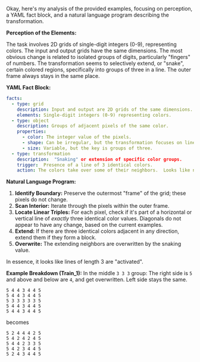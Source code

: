 Okay, here's my analysis of the provided examples, focusing on perception, a YAML fact block, and a natural language program describing the transformation.

**Perception of the Elements:**

The task involves 2D grids of single-digit integers (0-9), representing colors.  The input and output grids have the same dimensions.  The most obvious change is related to isolated groups of digits, particularly "fingers" of numbers.  The transformation seems to selectively extend, or "snake", certain colored regions, specifically into groups of three in a line. The outer frame always stays in the same place.

**YAML Fact Block:**


```yaml
facts:
  - type: grid
    description: Input and output are 2D grids of the same dimensions.
    elements: Single-digit integers (0-9) representing colors.
  - type: object
    description: Groups of adjacent pixels of the same color.
    properties:
      - color: The integer value of the pixels.
      - shape: Can be irregular, but the transformation focuses on linear groups of three.
      - size: Variable, but the key is groups of three.
  - type: transformation
    description:  "Snaking" or extension of specific color groups.
    trigger:  Presence of a line of 3 identical colors.
    action: The colors take over some of their neighbors.  Looks like neighbor pixels adjacent and inline with three get changed.

```


**Natural Language Program:**

1.  **Identify Boundary:** Preserve the outermost "frame" of the grid; these pixels do not change.
2.  **Scan Interior:** Iterate through the pixels within the outer frame.
3.  **Locate Linear Triples:** For each pixel, check if it's part of a horizontal or vertical line of *exactly* three identical color values. Diagonals do not appear to have any change, based on the current examples.
4.    **Extend:** If there are three identical colors adjacent in any direction, extend them if they form a block.
5.   **Overwrite:** The extending neighbors are overwritten by the snaking value.

In essence, it looks like lines of length 3 are "activated".

**Example Breakdown (Train_1):**
In the middle `3 3 3` group:
The right side is `5` and above and below are `4`, and get overwritten.
Left side stays the same.


```
5 4 4 3 4 4 5
5 4 4 3 4 4 5
5 3 3 3 3 3 5
5 4 4 3 4 4 5
5 4 4 3 4 4 5
```


becomes


```
5 2 4 4 4 2 5
5 4 2 4 2 4 5
5 4 4 2 3 3 5
5 4 2 3 4 4 5
5 2 4 3 4 4 5
```